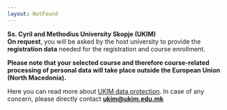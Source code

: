 ```yaml
---
layout: NotFound
---
```


**Ss. Cyril and Methodius University Skopje (UKIM)**  
**On request**, you will be asked by the host university to provide the **registration data** needed for the registration and course enrollment.

**Please note that your selected course and therefore course-related processing of personal data will take place outside the European Union (North Macedonia).**

Here you can read more about [UKIM data protection](http://www.ukim.edu.mk/en_content.php?meni=62&glavno=10).
In case of any concern, please directly contact [**ukim@ukim.edu.mk**](mailto:ukim@ukim.edu.mk)
<!-- more -->
